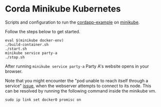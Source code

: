 # Corda Minikube Kubernetes

Scripts and configuration to run the [cordapp-example](https://github.com/corda/cordapp-example) on [minikube](https://github.com/kubernetes/minikube).

Follow the steps below to get started.
```
eval $(minikube docker-env)
./build-container.sh
./start.sh
minikube service party-a
./stop.sh
```

After running `minikube service party-a` Party A's website opens in your 
browser.

Note that you might encounter the "pod unable to reach itself through a
service" [issue](https://github.com/kubernetes/minikube/issues/1568), when the webserver attempts to connect to its node. This can be resolved by 
running the following command inside the minikube vm.

```sudo ip link set docker0 promisc on```
